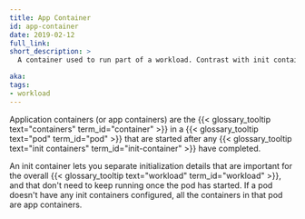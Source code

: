 ```yaml
---
title: App Container
id: app-container
date: 2019-02-12
full_link:
short_description: >
  A container used to run part of a workload. Contrast with init container.

aka:
tags:
- workload
---
```

 Application containers (or app containers) are the {{< glossary_tooltip text="containers" term_id="container" >}} in a {{< glossary_tooltip text="pod" term_id="pod" >}} that are started after any {{< glossary_tooltip text="init containers" term_id="init-container" >}} have completed.

<!--more-->

An init container lets you separate initialization details that are important for the overall 
{{< glossary_tooltip text="workload" term_id="workload" >}}, and that don't need to keep running
once the pod has started.
If a pod doesn't have any init containers configured, all the containers in that pod are app containers.
